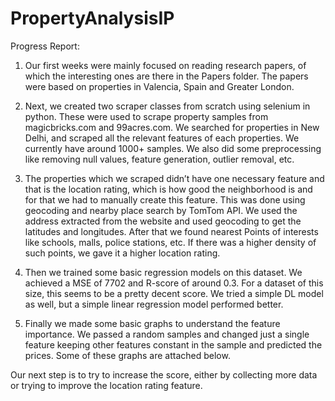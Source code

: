 # PropertyAnalysisIP

Progress Report:

1) Our first weeks were mainly focused on reading research papers, of which the interesting ones are there in the Papers folder. The papers were based on properties in Valencia, Spain and Greater London.

2) Next, we created two scraper classes from scratch using selenium in python. These were used to scrape property samples from magicbricks.com and 99acres.com. We searched for properties in New Delhi, and scraped all the relevant features of each properties. We currently have around 1000+ samples. We also did some preprocessing like removing null values, feature generation, outlier removal, etc.

3) The properties which we scraped didn’t have one necessary feature and that is the location rating, which is how good the neighborhood is and for that we had to manually create this feature. This was done using geocoding and nearby place search by TomTom API. We used the address extracted from the website and used geocoding to get the latitudes and longitudes. After that we found nearest Points of interests like schools, malls, police stations, etc. If there was a higher density of such points, we gave it a higher location rating.

4) Then we trained some basic regression models on this dataset. We achieved a MSE of 7702 and R-score of  around 0.3. For a dataset of this size, this seems to be a pretty decent score. We tried a simple DL model as well, but a simple linear regression model performed better. 

5) Finally we made some basic graphs to understand the feature importance. We passed a random samples and changed just a single feature keeping other features constant in the sample and predicted the prices. Some of these graphs are attached below.

Our next step is to try to increase the score, either by collecting more data or trying to improve the location rating feature.
